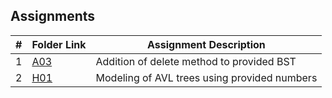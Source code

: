 ## Assignments

|  #  | Folder Link           | Assignment Description                          |
| :-: | --------------------- | ----------------------------------------------- |
|  1  | [A03](./A03/)         | Addition of delete method to provided BST       |
|  2  | [H01](./H01/)         | Modeling of AVL trees using provided numbers    |